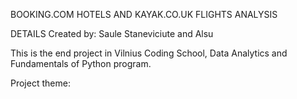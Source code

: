 BOOKING.COM HOTELS AND KAYAK.CO.UK FLIGHTS ANALYSIS

DETAILS
Created by: Saule Staneviciute and Alsu 

This is the end project in Vilnius Coding School, Data Analytics and Fundamentals of Python program.

Project theme: 
